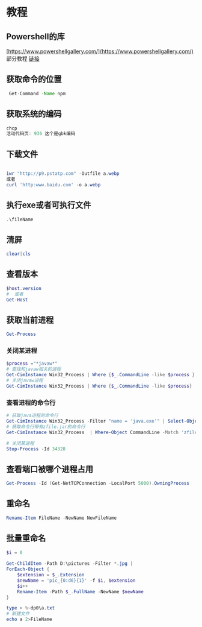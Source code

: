 # 教程

## Powershell的库

[https://www.powershellgallery.com/](https://www.powershellgallery.com/)  
部分教程  [链接](https://www.computerperformance.co.uk/powershell/)

## 获取命令的位置

```java
 Get-Command -Name npm
```

## 获取系统的编码

```java
chcp
活动代码页: 936 这个是gbk编码
```

## 下载文件

```powershell

iwr "http://p9.pstatp.com" -Outfile a.webp
或者
curl 'http:www.baidu.com' -o a.webp
```

## 执行exe或者可执行文件

```powershell
.\fileName 
```

## 清屏

```powershell
clear|cls 
```

## 查看版本

```powershell
$host.version
#  或者
Get-Host
```

## 获取当前进程

```powershell
Get-Process
```

### 关闭某进程

```powershell
$process ="*javaw*"
# 查找和javaw相关的进程
Get-CimInstance Win32_Process | Where {$_.CommandLine -like $process } | select -ExpandProperty CommandLine # | Measure-Object -Line
# 关闭javaw进程
Get-CimInstance Win32_Process | Where {$_.CommandLine -like $process} | Remove-CimInstance
```

### 查看进程的命令行

```powershell
# 获取java进程的命令行
Get-CimInstance Win32_Process -Filter "name = 'java.exe'" | Select-Object CommandLine
# 获取命令行带有zfile.jar的命令行
Get-CimInstance Win32_Process  | Where-Object CommandLine -Match 'zfile'| Remove-CimInstance

# 关闭某进程
Stop-Process -Id 34328
```

## 查看端口被哪个进程占用

```powershell
Get-Process -Id (Get-NetTCPConnection -LocalPort 5000).OwningProcess
```

## 重命名

```powershell
Rename-Item FileName -NewName NewFileName
```

## 批量重命名

```powershell
$i = 0
 
Get-ChildItem -Path D:\pictures -Filter *.jpg |
ForEach-Object {
    $extension = $_.Extension
    $newName = 'pic_{0:d6}{1}' -f $i, $extension
    $i++
    Rename-Item -Path $_.FullName -NewName $newName
}
```

```powershell
type > %~dp0\a.txt
# 新建文件
echo a 2>FileName
```
